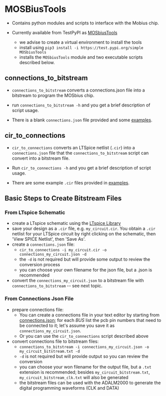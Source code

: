 # MOSBiusTools

* Contains python modules and scripts to interface with the Mobius chip. 

* Currently available from TestPyPI as [MOSbiusTools](https://test.pypi.org/project/MOSbiusTools)
  - we advise to create a virtual environment to install the tools
  - install using `pip3 install -i https://test.pypi.org/simple MOSbiusTools`
  - installs the `MOSbiusTools` module and two executable scripts described below.




## connections_to_bitstream

*  `connections_to_bitstream` converts a connections.json file into a bitstream to program the MOSbius chip.

* run `connections_to_bitstream -h` and you get a brief description of
  script usage. 
  
* There is a blank `connections.json` file provided and some [examples](./MOSbiusTools/scripts/examples_connections/). 

## cir_to_connections

*  `cir_to_connections` converts an LTSpice netlist (`.cir`)
  into a `connections.json` file that the `connections_to_bitstream`
  script can convert into a bitstream file. 

* Run `cir_to_connections -h` and you get a brief description of
  script usage. 
  
* There are some example `.cir` files provided in
  [examples](./MOSbiusTools/scripts/examples_cir). 

## Basic Steps to Create Bitstream Files

### From LTspice Schematic
* create a LTspice schematic using the [LTspice Library](../LTspice)
* save your design as a `.cir` file, e.g. `my_circuit.cir`. You obtain a `.cir`
  netlist for your LTSpice circuit by right clicking on the schematic,
  then 'View SPICE Netlist', then 'Save As'. 
* create a `connections.json` file:
  - `cir_to_connections -i my_circuit.cir -o connections_my_circuit.json -d`
  - the `-d` is not required but will provide some output to review the conversion process
  - you can choose your own filename for the json file, but a .json is recommended
* convert the `connections_my_circuit.json` to a bitstream file with `connections_to_bitstream` -- see next topic.

### From Connections Json File
* prepare connections file:
  - You can create a connections file in your text editor by starting from [connections.json](./MOSbiusTools/scripts/examples_connections/connections.json); for each *BUS* list the pcb pin numbers that need to be connected to it; let's assume you save it as `connections_my_circuit.json`. 
  - Or you can use the `cir_to_connections` script described above
* convert connections file to bitstream files:
  - `connections_to_bitstream -i connections_my_circuit.json -o my_circuit_bitstream.txt -d`
  - `-d` is not required but will provide output so you can review the conversion
  - you can choose your won filename for the output file, but a `.txt` extension is recommended; besides `my_circuit_bitstream.txt`, `my_circuit_bitstream_clk.txt` will also be generated
  - the bitstream files can be used with the ADALM2000 to generate the digital programming waveforms (CLK and DATA)